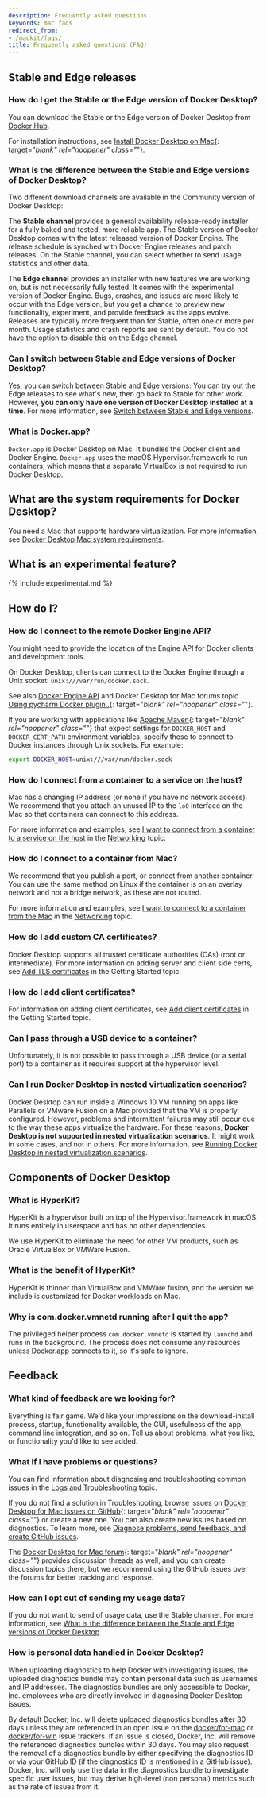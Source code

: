 ```yaml
---
description: Frequently asked questions
keywords: mac faqs
redirect_from:
- /mackit/faqs/
title: Frequently asked questions (FAQ)
---
```


## Stable and Edge releases

### How do I get the Stable or the Edge version of Docker Desktop?

You can download the Stable or the Edge version of Docker Desktop from [Docker Hub](https://hub.docker.com/editions/community/docker-ce-desktop-mac/).

For installation instructions, see [Install Docker Desktop on Mac](install.md){: target="_blank" rel="noopener" class="_"}.

### What is the difference between the Stable and Edge versions of Docker Desktop?

Two different download channels are available in the Community version of Docker Desktop:

The **Stable channel** provides a general availability release-ready installer for a fully baked and tested, more reliable app. The Stable version of Docker Desktop comes with the latest released version of Docker Engine. The release
schedule is synched with Docker Engine releases and patch releases. On the Stable channel, you can select whether to send usage statistics and other data.

The **Edge channel** provides an installer with new features we are working on, but is not necessarily fully tested. It comes with the experimental version of Docker Engine. Bugs, crashes, and issues are more likely to occur with the Edge version, but you get a chance to preview new functionality, experiment, and provide feedback as the apps evolve. Releases are typically more frequent than for Stable, often one or more per month. Usage statistics and crash reports are sent by default. You do not have the option to disable this on the Edge channel.

### Can I switch between Stable and Edge versions of Docker Desktop?

Yes, you can switch between Stable and Edge versions. You can try out the Edge releases to see what's new, then go back to Stable for other work. However, **you can only have one version of Docker Desktop installed at a time**. For more information, see [Switch between Stable and Edge versions](install.md#switch-between-stable-and-edge-versions).

### What is Docker.app?

`Docker.app` is Docker Desktop on Mac. It bundles the Docker client and Docker Engine. `Docker.app` uses the macOS Hypervisor.framework to run containers, which means that a separate VirtualBox is not required to run Docker Desktop.

## What are the system requirements for Docker Desktop?

You need a Mac that supports hardware virtualization. For more information, see [Docker Desktop Mac system requirements](install.md#system-requirements).

## What is an experimental feature?

{% include experimental.md %}

## How do I?

### How do I connect to the remote Docker Engine API?

You might need to provide the location of the Engine API for Docker clients and
development tools.

On Docker Desktop, clients can connect to the Docker Engine through a Unix
socket: `unix:///var/run/docker.sock`.

See also [Docker Engine API](../engine/api/index.md) and Docker Desktop for Mac forums topic
[Using pycharm Docker plugin..](https://forums.docker.com/t/using-pycharm-docker-plugin-with-docker-beta/8617){: target="_blank" rel="noopener" class="_"}.

If you are working with applications like [Apache Maven](https://maven.apache.org/){: target="_blank" rel="noopener" class="_"}
that expect settings for `DOCKER_HOST` and `DOCKER_CERT_PATH` environment
variables, specify these to connect to Docker instances through Unix sockets.
For example:

```bash
export DOCKER_HOST=unix:///var/run/docker.sock
```

### How do I connect from a container to a service on the host?

Mac has a changing IP address (or none if you have no network access). We recommend that you attach an unused IP to the `lo0` interface on the
Mac so that containers can connect to this address.

For more information and examples, see
[I want to connect from a container to a service on the host](networking.md#i-want-to-connect-from-a-container-to-a-service-on-the-host) in the [Networking](networking.md) topic.

### How do I connect to a container from Mac?

We recommend that you publish a port, or connect from another container. You can use the same method on Linux if the container is on an overlay network and not a bridge network, as these are not routed.

For more information and examples, see
[I want to connect to a container from the Mac](networking.md#i-want-to-connect-to-a-container-from-the-mac) in the [Networking](networking.md) topic.

### How do I add custom CA certificates?

Docker Desktop supports all trusted certificate authorities (CAs) (root or intermediate). For more information on adding server and client side certs, see
[Add TLS certificates](index.md#add-tls-certificates) in the Getting Started topic.

### How do I add client certificates?

For information on adding client certificates, see
[Add client certificates](index.md#add-client-certificates) in the Getting Started topic.

### Can I pass through a USB device to a container?

Unfortunately, it is not possible to pass through a USB device (or a
serial port) to a container as it requires support at the hypervisor level.

### Can I run Docker Desktop in nested virtualization scenarios?

Docker Desktop can run inside a Windows 10 VM running on apps like Parallels or
VMware Fusion on a Mac provided that the VM is properly configured. However,
problems and intermittent failures may still occur due to the way these apps
virtualize the hardware. For these reasons, **Docker Desktop is not supported in
nested virtualization scenarios**. It might work in some cases, and not in others.
For more information, see [Running Docker Desktop in nested virtualization scenarios](../docker-for-windows/troubleshoot.md#running-docker-desktop-in-nested-virtualization-scenarios).

## Components of Docker Desktop

### What is HyperKit?

HyperKit is a hypervisor built on top of the Hypervisor.framework in macOS. It runs entirely in userspace and has no other
dependencies.

We use HyperKit to eliminate the need for other VM products, such as Oracle
VirtualBox or VMWare Fusion.

### What is the benefit of HyperKit?

HyperKit is thinner than VirtualBox and VMWare fusion, and the version we include is customized for Docker workloads on Mac.

### Why is com.docker.vmnetd running after I quit the app?

The privileged helper process `com.docker.vmnetd` is started by `launchd` and
runs in the background. The process does not consume any resources unless
Docker.app connects to it, so it's safe to ignore.

## Feedback

### What kind of feedback are we looking for?

Everything is fair game. We'd like your impressions on the download-install
process, startup, functionality available, the GUI, usefulness of the app,
command line integration, and so on. Tell us about problems, what you like, or
functionality you'd like to see added.

### What if I have problems or questions?

You can find information about diagnosing and troubleshooting common issues in the [Logs and Troubleshooting](troubleshoot) topic.

If you do not find a solution in Troubleshooting, browse issues on
[Docker Desktop for Mac issues on GitHub](https://github.com/docker/for-mac/issues){: target="_blank" rel="noopener" class="_"} or create a new one. You can also create new issues based on diagnostics. To learn more, see
[Diagnose problems, send feedback, and create GitHub issues](troubleshoot.md#diagnose-problems-send-feedback-and-create-github-issues).

The [Docker Desktop for Mac forum](https://forums.docker.com/c/docker-for-mac){: target="_blank" rel="noopener" class="_"}
provides discussion threads as well, and you can create discussion topics there,
but we recommend using the GitHub issues over the forums for better tracking and
response.

### How can I opt out of sending my usage data?

If you do not want to send of usage data, use the Stable channel. For more
information, see [What is the difference between the Stable and Edge versions of Docker Desktop](#stable-and-edge-releases).

### How is personal data handled in Docker Desktop?

When uploading diagnostics to help Docker with investigating issues, the
uploaded diagnostics bundle may contain personal data such as usernames and IP
addresses. The diagnostics bundles are only accessible to Docker, Inc. employees
who are directly involved in diagnosing Docker Desktop issues. 

By default Docker, Inc. will delete uploaded diagnostics bundles after 30 days unless they are referenced in an open issue on the
[docker/for-mac](https://github.com/docker/for-mac/issues) or
[docker/for-win](https://github.com/docker/for-win/issues) issue trackers. If an
issue is closed, Docker, Inc. will remove the referenced diagnostics bundles
within 30 days. You may also request the removal of a diagnostics bundle by
either specifying the diagnostics ID or via your GitHub ID (if the diagnostics
ID is mentioned in a GitHub issue). Docker, Inc. will only use the data in the
diagnostics bundle to investigate specific user issues, but may derive high-level (non personal) metrics such as the rate of issues from it.
